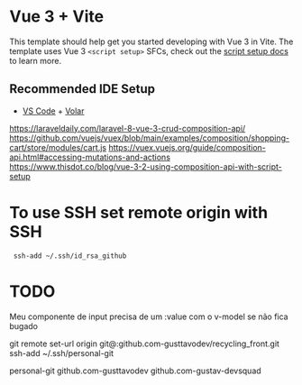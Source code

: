 # Vue 3 + Vite

This template should help get you started developing with Vue 3 in Vite. The template uses Vue 3 `<script setup>` SFCs, check out the [script setup docs](https://v3.vuejs.org/api/sfc-script-setup.html#sfc-script-setup) to learn more.

## Recommended IDE Setup

- [VS Code](https://code.visualstudio.com/) + [Volar](https://marketplace.visualstudio.com/items?itemName=Vue.volar)


https://laraveldaily.com/laravel-8-vue-3-crud-composition-api/
https://github.com/vuejs/vuex/blob/main/examples/composition/shopping-cart/store/modules/cart.js
https://vuex.vuejs.org/guide/composition-api.html#accessing-mutations-and-actions
https://www.thisdot.co/blog/vue-3-2-using-composition-api-with-script-setup



# To use SSH set remote origin with SSH 
```
 ssh-add ~/.ssh/id_rsa_github
```

# TODO

Meu componente de input precisa de um :value com o v-model se não fica bugado


git remote set-url origin git@:github.com-gusttavodev/recycling_front.git
ssh-add ~/.ssh/personal-git

personal-git
github.com-gusttavodev
github.com-gustav-devsquad